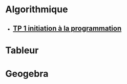 # Algorithmique  
 * ## [TP 1 initiation à la programmation](TP1_initiation_prog)

# Tableur  
# Geogebra  
